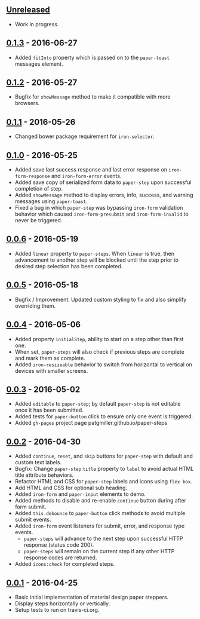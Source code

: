 ## [Unreleased][unreleased]
 - Work in progress.

## [0.1.3] - 2016-06-27
 - Added `fitInto` property which is passed on to the `paper-toast` messages element.

## [0.1.2] - 2016-05-27
 - Bugfix for `showMessage` method to make it compatible with more browsers.

## [0.1.1] - 2016-05-26
 - Changed bower package requirement for `iron-selector`.

## [0.1.0] - 2016-05-25
 - Added save last success response and last error response on `iron-form-response` and `iron-form-error` events.
 - Added save copy of serialized form data to `paper-step` upon successful completion of step.
 - Added `showMessage` method to display errors, info, success, and warning messages using `paper-toast`.
 - Fixed a bug in which `paper-step` was bypassing `iron-form` validation behavior which caused `iron-form-presubmit` and `iron-form-invalid` to never be triggered.


## [0.0.6] - 2016-05-19
 - Added `linear` property to `paper-steps`. When `linear` is true, then advancement to another step will be blocked until the step prior to desired step selection has been completed.


## [0.0.5] - 2016-05-18
 - Bugfix / Improvement: Updated custom styling to fix and also simplify overriding them.


## [0.0.4] - 2016-05-06
 - Added property `initialStep`, ability to start on a step other than first one.
  - When set, `paper-steps` will also check if previous steps are complete and mark them as complete.
 - Added `iron-resizeable` behavior to switch from horizontal to vertical on devices with smaller screens.


## [0.0.3] - 2016-05-02
 - Added `editable` to `paper-step`; by default `paper-step` is not editable once it has been submitted.
 - Added tests for `paper-button` click to ensure only one event is triggered.
 - Added `gh-pages` project page patgmiller.github.io/paper-steps


## [0.0.2] - 2016-04-30
 - Added `continue`, `reset`, and `skip` buttons for `paper-step` with default and custom text labels.
 - Bugfix: Change `paper-step` `title` property to `label` to avoid actual HTML title attribute behaviors.
 - Refactor HTML and CSS for `paper-step` labels and icons using `flex box`.
 - Add HTML and CSS for optional sub heading.
 - Added `iron-form` and `paper-input` elements to demo.
 - Added methods to disable and re-enable `continue` button during after form submit.
 - Added `this.debounce` to `paper-button` click methods to avoid multiple submit events.
 - Added `iron-form` event listeners for submit, error, and response type events.
   - `paper-steps` will advance to the next step upon successful HTTP response (status code 200).
   - `paper-steps` will remain on the current step if any other HTTP response codes are returned.
 - Added `icons:check` for completed steps.


## [0.0.1] - 2016-04-25
 - Basic initial implementation of material design paper steppers.
 - Display steps horizontally or vertically.
 - Setup tests to run on travis-ci.org.


[unreleased]: https://github.com/patgmiller/paper-steps/compare/0.1.3...master
[0.1.3]: https://github.com/patgmiller/paper-steps/compare/0.1.2...0.1.3
[0.1.2]: https://github.com/patgmiller/paper-steps/compare/0.1.1...0.1.2
[0.1.1]: https://github.com/patgmiller/paper-steps/compare/0.1.0...0.1.1
[0.1.0]: https://github.com/patgmiller/paper-steps/compare/0.0.6...0.1.0
[0.0.6]: https://github.com/patgmiller/paper-steps/compare/0.0.5...0.0.6
[0.0.5]: https://github.com/patgmiller/paper-steps/compare/0.0.4...0.0.5
[0.0.4]: https://github.com/patgmiller/paper-steps/compare/0.0.3...0.0.4
[0.0.3]: https://github.com/patgmiller/paper-steps/compare/0.0.2...0.0.3
[0.0.2]: https://github.com/patgmiller/paper-steps/compare/0.0.1...0.0.2
[0.0.1]: https://github.com/patgmiller/paper-steps/compare/fb1b126...0.0.1
